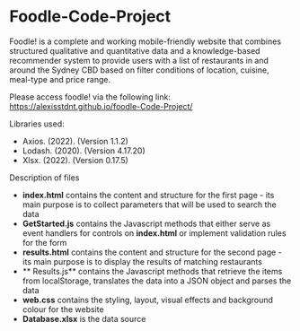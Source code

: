 # Foodle-Code-Project
Foodle! is a complete and working mobile-friendly website that combines structured qualitative and quantitative data and a knowledge-based recommender system to provide users with a list of restaurants in and around the Sydney CBD based on filter conditions of location, cuisine, meal-type and price range.

Please access foodle! via the following link: https://alexisstdnt.github.io/foodle-Code-Project/ 

Libraries used: 
- Axios. (2022). (Version 1.1.2)
- Lodash. (2020). (Version 4.17.20) 
- Xlsx. (2022). (Version 0.17.5)

Description of files 
- **index.html** contains the content and structure for the first page - its main purpose is to collect parameters that will be used to search the data
- **GetStarted.js** contains the Javascript methods that either serve as event handlers for controls on **index.html** or implement validation rules for the form
- **results.html** contains the content and structure for the second page - its main purpose is to display the results of matching restaurants 
- ** Results.js** contains the Javascript methods that retrieve the items from localStorage, translates the data into a JSON object and parses the data 
- **web.css** contains the styling, layout, visual effects and background colour for the website 
- **Database.xlsx** is the data source 
